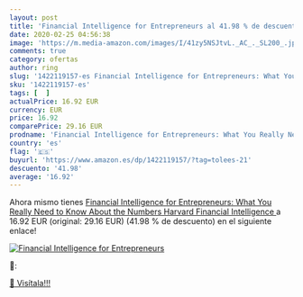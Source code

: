 ```yaml
---
layout: post
title: 'Financial Intelligence for Entrepreneurs al 41.98 % de descuento'
date: 2020-02-25 04:56:38
image: 'https://m.media-amazon.com/images/I/41zy5NSJtvL._AC_._SL200_.jpg'
comments: true
category: ofertas
author: ring
slug: '1422119157-es Financial Intelligence for Entrepreneurs: What You Really...'
sku: '1422119157-es'
tags: [  ]
actualPrice: 16.92 EUR
currency: EUR
price: 16.92
comparePrice: 29.16 EUR
prodname: 'Financial Intelligence for Entrepreneurs: What You Really Need to Know About the Numbers  Harvard Financial Intelligence '
country: 'es'
flag: '🇪🇸'
buyurl: 'https://www.amazon.es/dp/1422119157/?tag=tolees-21'
descuento: '41.98'
average: '16.92'
---
```


Ahora mismo tienes [Financial Intelligence for Entrepreneurs: What You Really Need to Know About the Numbers  Harvard Financial Intelligence ](https://www.amazon.es/dp/1422119157/?tag=tolees-21) a 16.92 EUR (original: 29.16 EUR) (41.98 %  de descuento) en el siguiente enlace!

[![Financial Intelligence for Entrepreneurs](https://m.media-amazon.com/images/I/41zy5NSJtvL._AC_._SL200_.jpg)](https://www.amazon.es/dp/1422119157/?tag=tolees-21)

🔎:


[🛒 Visítala!!!](https://www.amazon.es/dp/1422119157/?tag=tolees-21)
